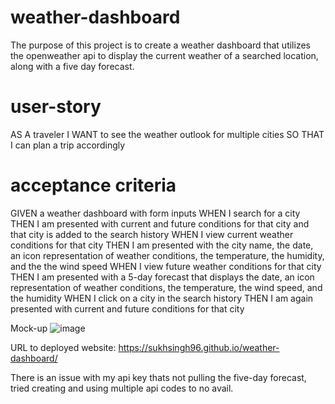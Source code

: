 # weather-dashboard
The purpose of this project is to create a weather dashboard that utilizes the openweather api to display the current weather of a searched location, along with a five day forecast.

# user-story
AS A traveler
I WANT to see the weather outlook for multiple cities
SO THAT I can plan a trip accordingly

# acceptance criteria
GIVEN a weather dashboard with form inputs
WHEN I search for a city
THEN I am presented with current and future conditions for that city and that city is added to the search history
WHEN I view current weather conditions for that city
THEN I am presented with the city name, the date, an icon representation of weather conditions, the temperature, the humidity, and the the wind speed
WHEN I view future weather conditions for that city
THEN I am presented with a 5-day forecast that displays the date, an icon representation of weather conditions, the temperature, the wind speed, and the humidity
WHEN I click on a city in the search history
THEN I am again presented with current and future conditions for that city

Mock-up
![image](https://user-images.githubusercontent.com/121911679/223815382-2e9c5e02-abeb-472e-98dd-c7117d4eabdd.png)

URL to deployed website: https://sukhsingh96.github.io/weather-dashboard/

There is an issue with my api key thats not pulling the five-day forecast, tried creating and using multiple api codes to no avail.
